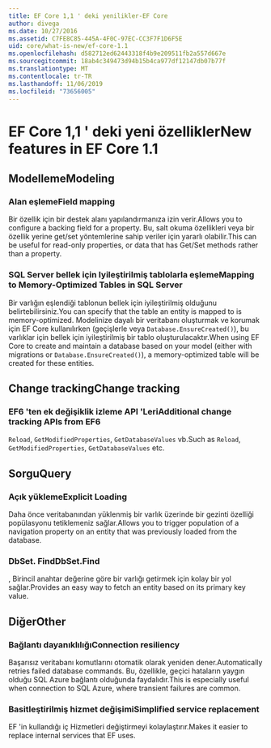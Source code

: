 ```yaml
---
title: EF Core 1,1 ' deki yenilikler-EF Core
author: divega
ms.date: 10/27/2016
ms.assetid: C7FE8C85-445A-4F0C-97EC-CC3F7F1D6F5E
uid: core/what-is-new/ef-core-1.1
ms.openlocfilehash: d582712ed62443318f4b9e209511fb2a557d667e
ms.sourcegitcommit: 18ab4c349473d94b15b4ca977df12147db07b77f
ms.translationtype: MT
ms.contentlocale: tr-TR
ms.lasthandoff: 11/06/2019
ms.locfileid: "73656005"
---
```

# <a name="new-features-in-ef-core-11"></a><span data-ttu-id="d8d64-102">EF Core 1,1 ' deki yeni özellikler</span><span class="sxs-lookup"><span data-stu-id="d8d64-102">New features in EF Core 1.1</span></span>

## <a name="modeling"></a><span data-ttu-id="d8d64-103">Modelleme</span><span class="sxs-lookup"><span data-stu-id="d8d64-103">Modeling</span></span>

### <a name="field-mapping"></a><span data-ttu-id="d8d64-104">Alan eşleme</span><span class="sxs-lookup"><span data-stu-id="d8d64-104">Field mapping</span></span>

<span data-ttu-id="d8d64-105">Bir özellik için bir destek alanı yapılandırmanıza izin verir.</span><span class="sxs-lookup"><span data-stu-id="d8d64-105">Allows you to configure a backing field for a property.</span></span> <span data-ttu-id="d8d64-106">Bu, salt okuma özellikleri veya bir özellik yerine get/set yöntemlerine sahip veriler için yararlı olabilir.</span><span class="sxs-lookup"><span data-stu-id="d8d64-106">This can be useful for read-only properties, or data that has Get/Set methods rather than a property.</span></span>

### <a name="mapping-to-memory-optimized-tables-in-sql-server"></a><span data-ttu-id="d8d64-107">SQL Server bellek için Iyileştirilmiş tablolarla eşleme</span><span class="sxs-lookup"><span data-stu-id="d8d64-107">Mapping to Memory-Optimized Tables in SQL Server</span></span>

<span data-ttu-id="d8d64-108">Bir varlığın eşlendiği tablonun bellek için iyileştirilmiş olduğunu belirtebilirsiniz.</span><span class="sxs-lookup"><span data-stu-id="d8d64-108">You can specify that the table an entity is mapped to is memory-optimized.</span></span> <span data-ttu-id="d8d64-109">Modelinize dayalı bir veritabanı oluşturmak ve korumak için EF Core kullanılırken (geçişlerle veya `Database.EnsureCreated()`), bu varlıklar için bellek için iyileştirilmiş bir tablo oluşturulacaktır.</span><span class="sxs-lookup"><span data-stu-id="d8d64-109">When using EF Core to create and maintain a database based on your model (either with migrations or `Database.EnsureCreated()`), a memory-optimized table will be created for these entities.</span></span>

## <a name="change-tracking"></a><span data-ttu-id="d8d64-110">Change tracking</span><span class="sxs-lookup"><span data-stu-id="d8d64-110">Change tracking</span></span>

### <a name="additional-change-tracking-apis-from-ef6"></a><span data-ttu-id="d8d64-111">EF6 'ten ek değişiklik izleme API 'Leri</span><span class="sxs-lookup"><span data-stu-id="d8d64-111">Additional change tracking APIs from EF6</span></span>

<span data-ttu-id="d8d64-112">`Reload`, `GetModifiedProperties`, `GetDatabaseValues` vb.</span><span class="sxs-lookup"><span data-stu-id="d8d64-112">Such as `Reload`, `GetModifiedProperties`, `GetDatabaseValues` etc.</span></span>

## <a name="query"></a><span data-ttu-id="d8d64-113">Sorgu</span><span class="sxs-lookup"><span data-stu-id="d8d64-113">Query</span></span>

### <a name="explicit-loading"></a><span data-ttu-id="d8d64-114">Açık yükleme</span><span class="sxs-lookup"><span data-stu-id="d8d64-114">Explicit Loading</span></span>

<span data-ttu-id="d8d64-115">Daha önce veritabanından yüklenmiş bir varlık üzerinde bir gezinti özelliği popülasyonu tetiklemeniz sağlar.</span><span class="sxs-lookup"><span data-stu-id="d8d64-115">Allows you to trigger population of a navigation property on an entity that was previously loaded from the database.</span></span>

### <a name="dbsetfind"></a><span data-ttu-id="d8d64-116">DbSet. Find</span><span class="sxs-lookup"><span data-stu-id="d8d64-116">DbSet.Find</span></span>

<span data-ttu-id="d8d64-117">, Birincil anahtar değerine göre bir varlığı getirmek için kolay bir yol sağlar.</span><span class="sxs-lookup"><span data-stu-id="d8d64-117">Provides an easy way to fetch an entity based on its primary key value.</span></span>

## <a name="other"></a><span data-ttu-id="d8d64-118">Diğer</span><span class="sxs-lookup"><span data-stu-id="d8d64-118">Other</span></span>

### <a name="connection-resiliency"></a><span data-ttu-id="d8d64-119">Bağlantı dayanıklılığı</span><span class="sxs-lookup"><span data-stu-id="d8d64-119">Connection resiliency</span></span>

<span data-ttu-id="d8d64-120">Başarısız veritabanı komutlarını otomatik olarak yeniden dener.</span><span class="sxs-lookup"><span data-stu-id="d8d64-120">Automatically retries failed database commands.</span></span> <span data-ttu-id="d8d64-121">Bu, özellikle, geçici hataların yaygın olduğu SQL Azure bağlantı olduğunda faydalıdır.</span><span class="sxs-lookup"><span data-stu-id="d8d64-121">This is especially useful when connection to SQL Azure, where transient failures are common.</span></span>

### <a name="simplified-service-replacement"></a><span data-ttu-id="d8d64-122">Basitleştirilmiş hizmet değişimi</span><span class="sxs-lookup"><span data-stu-id="d8d64-122">Simplified service replacement</span></span>

<span data-ttu-id="d8d64-123">EF 'in kullandığı iç Hizmetleri değiştirmeyi kolaylaştırır.</span><span class="sxs-lookup"><span data-stu-id="d8d64-123">Makes it easier to replace internal services that EF uses.</span></span>
